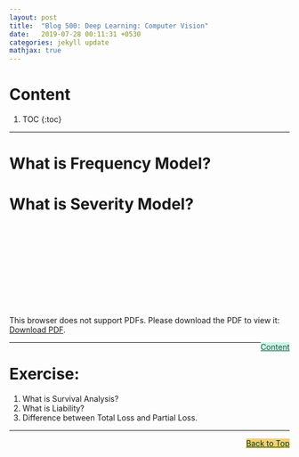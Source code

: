 ```yaml
---
layout: post
title:  "Blog 500: Deep Learning: Computer Vision"
date:   2019-07-28 00:11:31 +0530
categories: jekyll update
mathjax: true
---
```


# Content

1. TOC
{:toc}
---

# What is Frequency Model?

# What is Severity Model?

<object data="https://www.scirp.org/pdf/JMF_2018022415512374.pdf" type="application/pdf" width="700px" height="700px">
    <embed src="https://www.scirp.org/pdf/JMF_2018022415512374.pdf">
        <p>This browser does not support PDFs. Please download the PDF to view it: <a href="https://www.scirp.org/pdf/JMF_2018022415512374.pdf">Download PDF</a>.</p>
    </embed>
</object>

<a href="#Top" style="color:#2F4F4F;background-color: #c8f7e4;float: right;">Content</a>


----

# Exercise:

1. What is Survival Analysis?
2. What is Liability?
3. Difference between Total Loss and Partial Loss.

----

<a href="#Top" style="color:#023628;background-color: #f7d06a;float: right;">Back to Top</a>